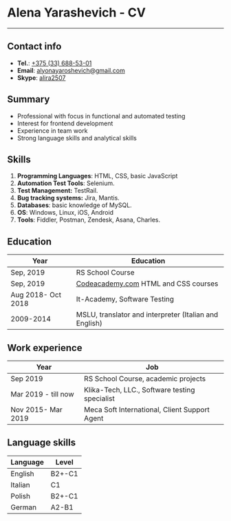 # Alena Yarashevich - CV
---
## Contact info
* **Tel.**: [+375 (33) 688-53-01](callto://+375(33)688-53-01)
* **Email**: [alyonayaroshevich@gmail.com](mailto:alyonayaroshevich@gmail.com)
* **Skype**: [alira2507](skype:alira2507?call)

## Summary
*	Professional with focus in functional and automated testing
*	Interest for frontend development
*	Experience in team work
*	Strong language skills and analytical skills

## Skills
1. **Programming Languages**: HTML, CSS, basic JavaScript
2. **Automation Test Tools**: Selenium.
3. **Test Management:** TestRail.
4. **Bug tracking systems:** Jira, Mantis.
5. **Databases**: basic knowledge of MySQL.
6. **OS**: Windows, Linux, iOS, Android
7. **Tools**: Fiddler, Postman, Zendesk, Asana, Charles.

## Education

Year | Education
---- | ---------
Sep, 2019 | RS School Course
Sep, 2019 | [Codeacademy.com](https://www.codecademy.com/users/alira2507/achievements) HTML and CSS courses
Aug 2018- Oct 2018 | It-Academy, Software Testing
2009-2014 | MSLU, translator and interpreter (Italian and English)

## Work experience

Year | Job
---- | ---
Sep 2019 | RS School Course, academic projects
Mar 2019 - till now | Klika-Tech, LLC., Software testing specialist
Nov 2015- Mar 2019 | Meca Soft International, Client Support Agent

## Language skills

Language | Level
-------- | -----
English | B2+-C1
Italian | C1
Polish | B2+-C1
German | A2-B1
